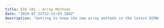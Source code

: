 ```yaml
---
title: ES6 101 - Array Methods
date: "2019-07-22T22:12:03.284Z"
description: "Getting to know the new array methods in the latest ECMAScript specification..."
---
```

